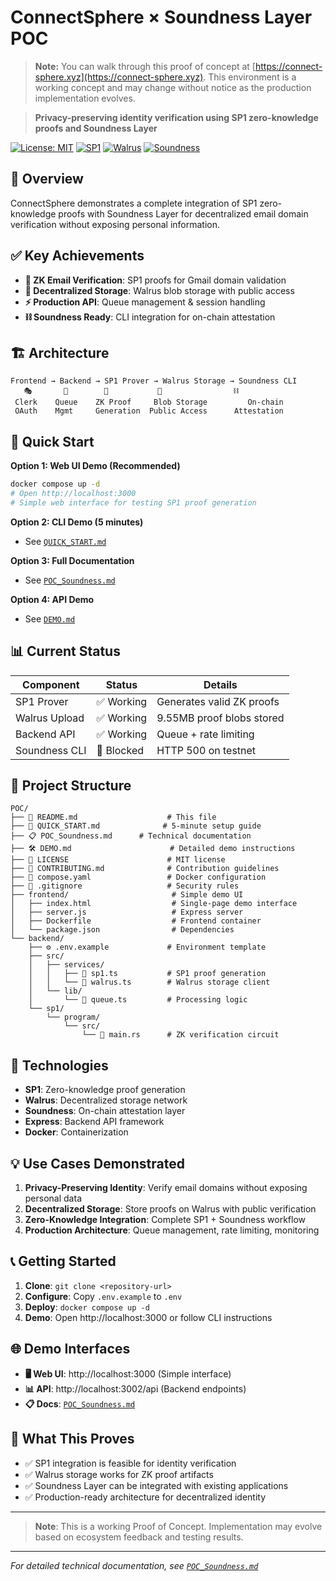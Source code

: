 # ConnectSphere × Soundness Layer POC

> **Note:** You can walk through this proof of concept at [https://connect-sphere.xyz](https://connect-sphere.xyz). This environment is a working concept and may change without notice as the production implementation evolves.

> **Privacy-preserving identity verification using SP1 zero-knowledge proofs and Soundness Layer**

[![License: MIT](https://img.shields.io/badge/License-MIT-yellow.svg)](https://opensource.org/licenses/MIT)
[![SP1](https://img.shields.io/badge/SP1-zkSNARKs-blue.svg)](https://succinct.xyz/)
[![Walrus](https://img.shields.io/badge/Walrus-Storage-green.svg)](https://walrus.space/)
[![Soundness](https://img.shields.io/badge/Soundness-Attestation-purple.svg)](https://soundness.xyz/)

## 🎯 Overview

ConnectSphere demonstrates a complete integration of SP1 zero-knowledge proofs with Soundness Layer for decentralized email domain verification without exposing personal information.

## ✅ Key Achievements

- **🔐 ZK Email Verification**: SP1 proofs for Gmail domain validation
- **💾 Decentralized Storage**: Walrus blob storage with public access
- **⚡ Production API**: Queue management & session handling
- **⛓️ Soundness Ready**: CLI integration for on-chain attestation

## 🏗️ Architecture

```
Frontend → Backend → SP1 Prover → Walrus Storage → Soundness CLI
   🎭       🔄        🔐           💾                ⛓️
 Clerk    Queue    ZK Proof     Blob Storage         On-chain
 OAuth    Mgmt     Generation  Public Access      Attestation
```

## 🚀 Quick Start

**Option 1: Web UI Demo (Recommended)**
```bash
docker compose up -d
# Open http://localhost:3000
# Simple web interface for testing SP1 proof generation
```

**Option 2: CLI Demo (5 minutes)**
- See [`QUICK_START.md`](./QUICK_START.md)

**Option 3: Full Documentation**
- See [`POC_Soundness.md`](./POC_Soundness.md)

**Option 4: API Demo**
- See [`DEMO.md`](./DEMO.md)

## 📊 Current Status

| Component | Status | Details |
|-----------|--------|---------|
| SP1 Prover | ✅ Working | Generates valid ZK proofs |
| Walrus Upload | ✅ Working | 9.55MB proof blobs stored |
| Backend API | ✅ Working | Queue + rate limiting |
| Soundness CLI | 🔧 Blocked | HTTP 500 on testnet |

## 📁 Project Structure

```
POC/
├── 📖 README.md                    # This file
├── 🚀 QUICK_START.md              # 5-minute setup guide
├── 📋 POC_Soundness.md      # Technical documentation
├── 🛠️ DEMO.md                      # Detailed demo instructions
├── 📜 LICENSE                      # MIT license
├── 🤝 CONTRIBUTING.md              # Contribution guidelines
├── 🐳 compose.yaml                 # Docker configuration
├── 🚫 .gitignore                   # Security rules
├── frontend/                       # Simple demo UI
│   ├── index.html                  # Single-page demo interface
│   ├── server.js                   # Express server
│   ├── Dockerfile                  # Frontend container
│   └── package.json                # Dependencies
└── backend/
    ├── ⚙️ .env.example             # Environment template
    ├── src/
    │   ├── services/
    │   │   ├── 📧 sp1.ts           # SP1 proof generation
    │   │   └── 💾 walrus.ts        # Walrus storage client
    │   └── lib/
    │       └── 🔄 queue.ts         # Processing logic
    └── sp1/
        └── program/
            └── src/
                └── 🔐 main.rs      # ZK verification circuit
```

## 🔧 Technologies

- **SP1**: Zero-knowledge proof generation
- **Walrus**: Decentralized storage network
- **Soundness**: On-chain attestation layer
- **Express**: Backend API framework
- **Docker**: Containerization

## 💡 Use Cases Demonstrated

1. **Privacy-Preserving Identity**: Verify email domains without exposing personal data
2. **Decentralized Storage**: Store proofs on Walrus with public verification
3. **Zero-Knowledge Integration**: Complete SP1 + Soundness workflow
4. **Production Architecture**: Queue management, rate limiting, monitoring

## 📞 Getting Started

1. **Clone**: `git clone <repository-url>`
2. **Configure**: Copy `.env.example` to `.env`
3. **Deploy**: `docker compose up -d`
4. **Demo**: Open http://localhost:3000 or follow CLI instructions

## 🌐 Demo Interfaces

- **🖥️ Web UI**: http://localhost:3000 (Simple interface)
- **📊 API**: http://localhost:3002/api (Backend endpoints)
- **📋 Docs**: [`POC_Soundness.md`](./POC_Soundness.md)

## 🎯 What This Proves

- ✅ SP1 integration is feasible for identity verification
- ✅ Walrus storage works for ZK proof artifacts
- ✅ Soundness Layer can be integrated with existing applications
- ✅ Production-ready architecture for decentralized identity

---

> **Note**: This is a working Proof of Concept. Implementation may evolve based on ecosystem feedback and testing results.

---

*For detailed technical documentation, see [`POC_Soundness.md`](./POC_Soundness.md)*

